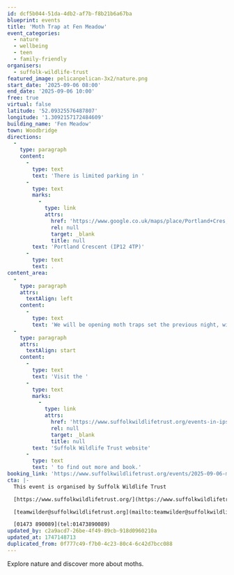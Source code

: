 ```yaml
---
id: dcf5b044-51da-4db2-af7b-f8b21b6a67ba
blueprint: events
title: 'Moth Trap at Fen Meadow'
event_categories:
  - nature
  - wellbeing
  - teen
  - family-friendly
organisers:
  - suffolk-wildlife-trust
featured_image: pelicanpelican-3x2/nature.png
start_date: '2025-09-06 08:00'
end_date: '2025-09-06 10:00'
free: true
virtual: false
latitude: '52.09325576487807'
longitude: '1.3092157172484609'
building_name: 'Fen Meadow'
town: Woodbridge
directions:
  -
    type: paragraph
    content:
      -
        type: text
        text: 'There is limited parking in '
      -
        type: text
        marks:
          -
            type: link
            attrs:
              href: 'https://www.google.co.uk/maps/place/Portland+Cres,+Woodbridge/@52.0906885,1.300914,17z/data=!3m1!4b1!4m6!3m5!1s0x47d99c7b7add5b9b:0x6c3251aeef53ddc5!8m2!3d52.0906885!4d1.3034889!16s%2Fg%2F1v4k5slt?entry=ttu&g_ep=EgoyMDI1MDUwNy4wIKXMDSoJLDEwMjExNDUzSAFQAw%3D%3D'
              rel: null
              target: _blank
              title: null
        text: 'Portland Crescent (IP12 4TP)'
      -
        type: text
        text: .
content_area:
  -
    type: paragraph
    attrs:
      textAlign: left
    content:
      -
        type: text
        text: 'We will be opening moth traps set the previous night, with a moth expert on hand to help us identify the moths found.'
  -
    type: paragraph
    attrs:
      textAlign: start
    content:
      -
        type: text
        text: 'Visit the '
      -
        type: text
        marks:
          -
            type: link
            attrs:
              href: 'https://www.suffolkwildlifetrust.org/events-in-ipswich'
              rel: null
              target: _blank
              title: null
        text: 'Suffolk Wildlife Trust website'
      -
        type: text
        text: ' to find out more and book.'
booking_link: 'https://www.suffolkwildlifetrust.org/events/2025-09-06-moth-trap-fen-meadow-woodbridge'
cta: |-
  This event is organised by Suffolk Wildlife Trust

  [https://www.suffolkwildlifetrust.org/](https://www.suffolkwildlifetrust.org/)

  [teamwilder@suffolkwildlifetrust.org](mailto:teamwilder@suffolkwildlifetrust.org)

  [01473 890089](tel:01473890089)
updated_by: c2a9acd7-26be-4f49-89cb-918d0960210a
updated_at: 1747148713
duplicated_from: 0f777c49-f7b0-4c23-80c4-6c42d7bcc088
---
```

Explore nature and discover more about moths.